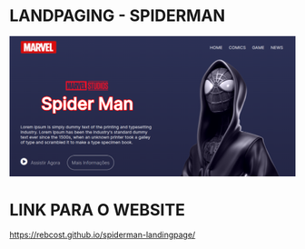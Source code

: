 # LANDPAGING - SPIDERMAN

<img src="img/spiderman-site.png" alt="spiderman-site.png">

# LINK PARA O WEBSITE 

https://rebcost.github.io/spiderman-landingpage/